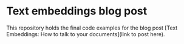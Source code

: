 # Text embeddings blog post

This repository holds the final code examples for the blog post [Text Embeddings: How to talk to your documents](link to post here).
